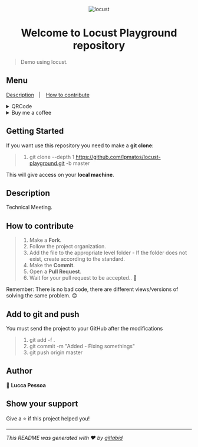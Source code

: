 <p align="center">
  <img alt="locust" src="https://miro.medium.com/max/1149/1*8RGtKlAWyEiEhiG3-aHt_g.jpeg" width="250px" float="center"/>
</p>

<h1 align="center">Welcome to Locust Playground repository</h1>

> Demo using locust.

## Menu

<p align="left">
  <a href="#description">Description</a>&nbsp;&nbsp;&nbsp;|&nbsp;&nbsp;&nbsp;
  <a href="#how-to-contribute">How to contribute</a>
</p>

<details>
  <summary>QRCode</summary>
  <p align="left">
    <img alt="locust" src="docs/QRCode.png" width="250px" float="center"/>
  </p>
</details>

<details>
  <summary>Buy me a coffee</summary>
  <p align="left">
    Pull requests are welcome. If you'd like to support the work and buy me a ☕, I greatly appreciate it!
    <a href="https://www.buymeacoffee.com/EatdMck" target="_blank"><img src="https://www.buymeacoffee.com/assets/img/custom_images/orange_img.png" alt="Buy Me A Coffee" style="height: 41px !important;width: 100px !important;box-shadow: 0px 3px 2px 0px rgba(190, 190, 190, 0.5) !important;-webkit-box-shadow: 0px 3px 2px 0px rgba(190, 190, 190, 0.5) !important;" >
    </a>
  </p>
</details>

## Getting Started

If you want use this repository you need to make a **git clone**:

>
> 1. git clone --depth 1 https://github.com/lpmatos/locust-playground.git -b master
>

This will give access on your **local machine**.

## Description

Technical Meeting.

## How to contribute

>
> 1. Make a **Fork**.
> 2. Follow the project organization.
> 3. Add the file to the appropriate level folder - If the folder does not exist, create according to the standard.
> 4. Make the **Commit**.
> 5. Open a **Pull Request**.
> 6. Wait for your pull request to be accepted.. 🚀
>

Remember: There is no bad code, there are different views/versions of solving the same problem. 😊

## Add to git and push

You must send the project to your GitHub after the modifications

>
> 1. git add -f .
> 2. git commit -m "Added - Fixing somethings"
> 3. git push origin master
>

## Author

👤 **Lucca Pessoa**

## Show your support

Give a ⭐️ if this project helped you!

---

_This README was generated with ❤️ by [gitlabid](https://git.stefanini.io/shared/gitlabid.git)_
